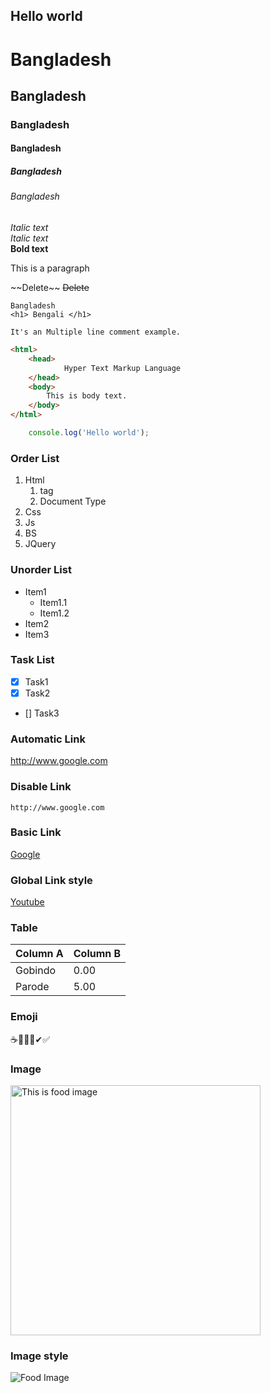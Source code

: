 <!-- This is a ReadMe comment -->
Hello world  
---
# Bangladesh
## Bangladesh
### Bangladesh
#### Bangladesh
##### Bangladesh
###### Bangladesh  

<i>Italic text</i>  
_Italic text_  
__Bold text__  
<p>This is a paragraph</p>  
~~Delete~~   
<del>Delete</del>

`Bangladesh`  
`<h1> Bengali </h1>`  
```
It's an Multiple line comment example.
```

```html
<html>
    <head>
            Hyper Text Markup Language
    </head>
    <body>
        This is body text.
    </body>
</html>
```

```javascript
    console.log('Hello world');
```
### Order List
1. Html
    1. tag
    2. Document Type
2. Css
3. Js
4. BS
5. JQuery

### Unorder List
- Item1
    - Item1.1
    - Item1.2
- Item2
- Item3

### Task List
- [x] Task1
- [x] Task2
- [] Task3

### Automatic Link
http://www.google.com

### Disable Link
`http://www.google.com`

### Basic Link
[Google](http://www.google.com)

### Global Link style
[Youtube]: http://www.youtube.com

[Youtube]

### Table
|Column A|Column B|
|-----|-----|
|Gobindo|0.00|
|Parode|5.00|

### Emoji
☕💐🤞💐✔✅

### Image
<img src="E:/Full%20Stack%20Web%20Development/Media/A.jpg" alt="This is food image" width="400px" title="Food Image"/>

### Image style
![Food Image](E:/Full%20Stack%20Web%20Development/Media/A.jpg)

